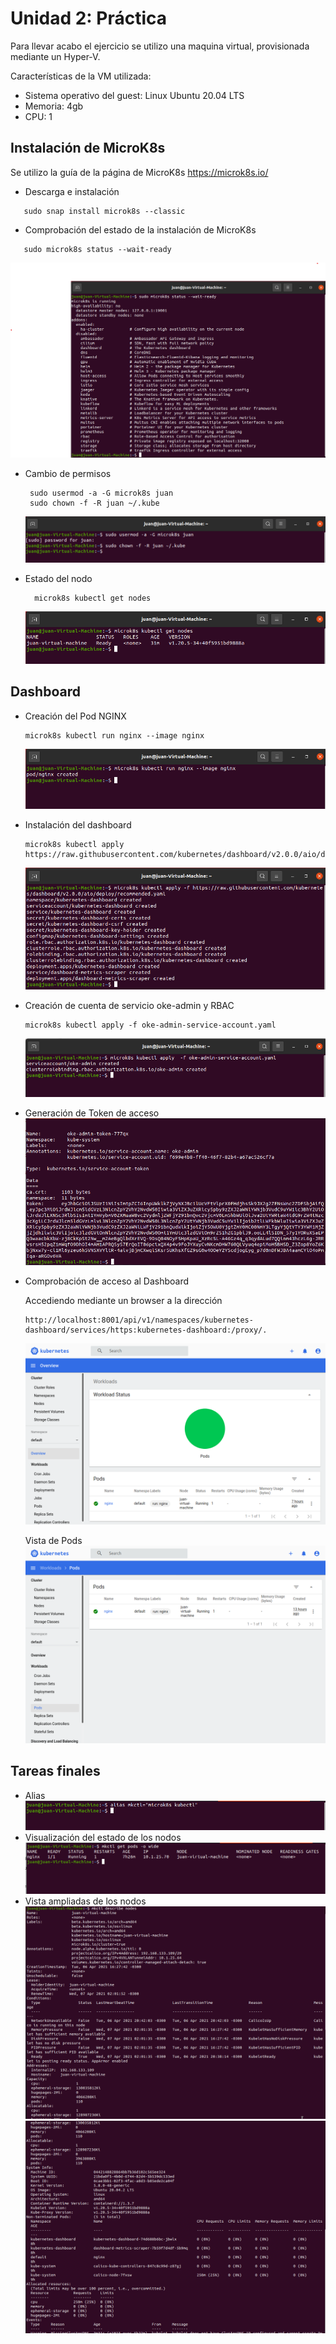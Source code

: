 # Unidad 2: Práctica

Para llevar acabo el ejercicio se utilizo una maquina virtual, provisionada mediante un Hyper-V.

Características de la VM utilizada:
- Sistema operativo del guest: Linux Ubuntu 20.04 LTS
- Memoria: 4gb
- CPU: 1

## Instalación de MicroK8s
Se utilizo la guía de la página de MicroK8s
https://microk8s.io/

- Descarga e instalación
```
   sudo snap install microk8s --classic
```



- Comprobación del estado de la instalación de MicroK8s
 
``` 
   sudo microk8s status --wait-ready
```
![alt text][01]

- Cambio de permisos
 
   ``` 
    sudo usermod -a -G microk8s juan
    sudo chown -f -R juan ~/.kube
   ```
  ![alt text][02]
- Estado del nodo
  ``` 
    microk8s kubectl get nodes
  ```

  ![alt text][03]

 
## Dashboard
- Creación del Pod NGINX
  ``` 
  microk8s kubectl run nginx --image nginx
  ```
  ![alt text][04] 

- Instalación del dashboard
  ``` 
  microk8s kubectl apply  https://raw.githubusercontent.com/kubernetes/dashboard/v2.0.0/aio/deploy/recommended.yaml
  ```
    ![alt text][05]
- Creación de cuenta de servicio oke-admin y RBAC
  ``` 
  microk8s kubectl apply -f oke-admin-service-account.yaml
  ```
  ![alt text][06]
- Generación de Token de acceso
![alt text][07]
- Comprobación de acceso al Dashboard

  Accediendo mediante un browser a la dirección 
  ```
  http://localhost:8001/api/v1/namespaces/kubernetes-dashboard/services/https:kubernetes-dashboard:/proxy/.
  ```
  ![alt text][08]

  Vista de Pods
  ![alt text][11]

## Tareas finales
- Alias
 ![alt text][09]
- Visualización del estado de los nodos
 ![alt text][10]
- Vista ampliadas de los nodos
 ![alt text][12]
 ![alt text][13]






[01]: ./images/1_status_microk8s.png   "Estado de MicroK8s"

[02]: ./images/2_Cambio_de_Permisos.png   "Cambio de permisos"

[03]: ./images/3_Get_nodes.png  "Obtener estado de nodo"

[04]: ./images/4_Pod_nginx_created.png   "Instalación de NGINX"

[05]: ./images/5_Install_kubernetes_dashboard.png   "Instalación de dashboard"

[06]: ./images/6_Oke_admin_created.png   "Se creo la cuenta OKE ADMIN"

[07]: ./images/7_Token_created.png   "Token creado"

[08]: ./images/8_Dashboard_01.png   "Dashboard"

[09]: ./images/9_Alias_created.png   "Alias cambiado"

[10]: ./images/10_Get_Nodes_o_Wide.png   "Obtengo info ampliada de los nodos"

[11]: ./images/11_Pods_status.png "Dashboard nodos"

[12]: ./images/12_describe_nodes01.png "Nodos 1"

[13]: ./images/13_describe_nodes02.png "Nodos 2"
